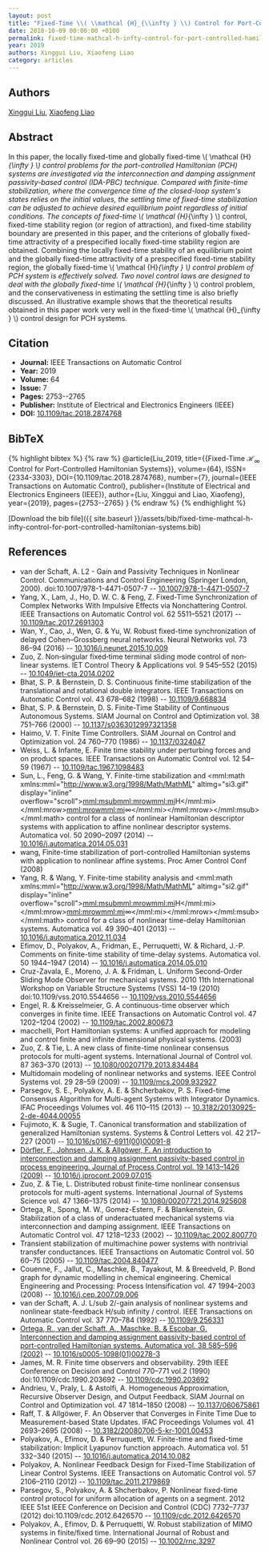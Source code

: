```yaml
---
layout: post
title: "Fixed-Time \\( \\mathcal {H}_{\\infty } \\) Control for Port-Controlled Hamiltonian Systems"
date: 2018-10-09 00:00:00 +0100
permalink: fixed-time-mathcal-h-infty-control-for-port-controlled-hamiltonian-systems
year: 2019
authors: Xinggui Liu, Xiaofeng Liao
category: articles
---
```

 
## Authors
[Xinggui Liu](authors/xinggui-liu), [Xiaofeng Liao](authors/xiaofeng-liao)
 
## Abstract
In this paper, the locally fixed-time and globally fixed-time \\( \mathcal {H}_{\infty } \\) control problems for the port-controlled Hamiltonian (PCH) systems are investigated via the interconnection and damping assignment passivity-based control (IDA-PBC) technique. Compared with finite-time stabilization, where the convergence time of the closed-loop system's states relies on the initial values, the settling time of fixed-time stabilization can be adjusted to achieve desired equilibrium point regardless of initial conditions. The concepts of fixed-time \\( \mathcal {H}_{\infty } \\) control, fixed-time stability region (or region of attraction), and fixed-time stability boundary are presented in this paper, and the criterions of globally fixed-time attractivity of a prespecified locally fixed-time stability region are obtained. Combining the locally fixed-time stability of an equilibrium point and the globally fixed-time attractivity of a prespecified fixed-time stability region, the globally fixed-time \\( \mathcal {H}_{\infty } \\) control problem of PCH system is effectively solved. Two novel control laws are designed to deal with the globally fixed-time \\( \mathcal {H}_{\infty } \\) control problem, and the conservativeness in estimating the settling time is also briefly discussed. An illustrative example shows that the theoretical results obtained in this paper work very well in the fixed-time \\( \mathcal {H}_{\infty } \\) control design for PCH systems.
 
## Citation
- **Journal:** IEEE Transactions on Automatic Control
- **Year:** 2019
- **Volume:** 64
- **Issue:** 7
- **Pages:** 2753--2765
- **Publisher:** Institute of Electrical and Electronics Engineers (IEEE)
- **DOI:** [10.1109/tac.2018.2874768](https://doi.org/10.1109/tac.2018.2874768)
 
## BibTeX
{% highlight bibtex %}
{% raw %}
@article{Liu_2019,
  title={{Fixed-Time $\mathcal {H}_{\infty
}$ Control for Port-Controlled Hamiltonian Systems}},
  volume={64},
  ISSN={2334-3303},
  DOI={10.1109/tac.2018.2874768},
  number={7},
  journal={IEEE Transactions on Automatic Control},
  publisher={Institute of Electrical and Electronics Engineers (IEEE)},
  author={Liu, Xinggui and Liao, Xiaofeng},
  year={2019},
  pages={2753--2765}
}
{% endraw %}
{% endhighlight %}
 
[Download the bib file]({{ site.baseurl }}/assets/bib/fixed-time-mathcal-h-infty-control-for-port-controlled-hamiltonian-systems.bib)
 
## References
- van der Schaft, A. L2 - Gain and Passivity Techniques in Nonlinear Control. Communications and Control Engineering (Springer London, 2000). doi:10.1007/978-1-4471-0507-7 -- [10.1007/978-1-4471-0507-7](https://doi.org/10.1007/978-1-4471-0507-7)
- Yang, X., Lam, J., Ho, D. W. C. & Feng, Z. Fixed-Time Synchronization of Complex Networks With Impulsive Effects via Nonchattering Control. IEEE Transactions on Automatic Control vol. 62 5511–5521 (2017) -- [10.1109/tac.2017.2691303](https://doi.org/10.1109/tac.2017.2691303)
- Wan, Y., Cao, J., Wen, G. & Yu, W. Robust fixed-time synchronization of delayed Cohen–Grossberg neural networks. Neural Networks vol. 73 86–94 (2016) -- [10.1016/j.neunet.2015.10.009](https://doi.org/10.1016/j.neunet.2015.10.009)
- Zuo, Z. Non‐singular fixed‐time terminal sliding mode control of non‐linear systems. IET Control Theory &amp; Applications vol. 9 545–552 (2015) -- [10.1049/iet-cta.2014.0202](https://doi.org/10.1049/iet-cta.2014.0202)
- Bhat, S. P. & Bernstein, D. S. Continuous finite-time stabilization of the translational and rotational double integrators. IEEE Transactions on Automatic Control vol. 43 678–682 (1998) -- [10.1109/9.668834](https://doi.org/10.1109/9.668834)
- Bhat, S. P. & Bernstein, D. S. Finite-Time Stability of Continuous Autonomous Systems. SIAM Journal on Control and Optimization vol. 38 751–766 (2000) -- [10.1137/s0363012997321358](https://doi.org/10.1137/s0363012997321358)
- Haimo, V. T. Finite Time Controllers. SIAM Journal on Control and Optimization vol. 24 760–770 (1986) -- [10.1137/0324047](https://doi.org/10.1137/0324047)
- Weiss, L. & Infante, E. Finite time stability under perturbing forces and on product spaces. IEEE Transactions on Automatic Control vol. 12 54–59 (1967) -- [10.1109/tac.1967.1098483](https://doi.org/10.1109/tac.1967.1098483)
- Sun, L., Feng, G. & Wang, Y. Finite-time stabilization and <mml:math xmlns:mml="http://www.w3.org/1998/Math/MathML" altimg="si3.gif" display="inline" overflow="scroll"><mml:msub><mml:mrow><mml:mi>H</mml:mi></mml:mrow><mml:mrow><mml:mi>∞</mml:mi></mml:mrow></mml:msub></mml:math> control for a class of nonlinear Hamiltonian descriptor systems with application to affine nonlinear descriptor systems. Automatica vol. 50 2090–2097 (2014) -- [10.1016/j.automatica.2014.05.031](https://doi.org/10.1016/j.automatica.2014.05.031)
- wang, Finite-time stabilization of port-controlled Hamiltonian systems with application to nonlinear affine systems. Proc Amer Control Conf (2008)
- Yang, R. & Wang, Y. Finite-time stability analysis and <mml:math xmlns:mml="http://www.w3.org/1998/Math/MathML" altimg="si2.gif" display="inline" overflow="scroll"><mml:msub><mml:mrow><mml:mi>H</mml:mi></mml:mrow><mml:mrow><mml:mi>∞</mml:mi></mml:mrow></mml:msub></mml:math> control for a class of nonlinear time-delay Hamiltonian systems. Automatica vol. 49 390–401 (2013) -- [10.1016/j.automatica.2012.11.034](https://doi.org/10.1016/j.automatica.2012.11.034)
- Efimov, D., Polyakov, A., Fridman, E., Perruquetti, W. & Richard, J.-P. Comments on finite-time stability of time-delay systems. Automatica vol. 50 1944–1947 (2014) -- [10.1016/j.automatica.2014.05.010](https://doi.org/10.1016/j.automatica.2014.05.010)
- Cruz-Zavala, E., Moreno, J. A. & Fridman, L. Uniform Second-Order Sliding Mode Observer for mechanical systems. 2010 11th International Workshop on Variable Structure Systems (VSS) 14–19 (2010) doi:10.1109/vss.2010.5544656 -- [10.1109/vss.2010.5544656](https://doi.org/10.1109/vss.2010.5544656)
- Engel, R. & Kreisselmeier, G. A continuous-time observer which converges in finite time. IEEE Transactions on Automatic Control vol. 47 1202–1204 (2002) -- [10.1109/tac.2002.800673](https://doi.org/10.1109/tac.2002.800673)
- macchelli, Port Hamiltonian systems: A unified approach for modeling and control finite and infinite dimensional physical systems. (2003)
- Zuo, Z. & Tie, L. A new class of finite-time nonlinear consensus protocols for multi-agent systems. International Journal of Control vol. 87 363–370 (2013) -- [10.1080/00207179.2013.834484](https://doi.org/10.1080/00207179.2013.834484)
- Multidomain modeling of nonlinear networks and systems. IEEE Control Systems vol. 29 28–59 (2009) -- [10.1109/mcs.2009.932927](https://doi.org/10.1109/mcs.2009.932927)
- Parsegov, S. E., Polyakov, A. E. & Shcherbakov, P. S. Fixed-time Consensus Algorithm for Multi-agent Systems with Integrator Dynamics. IFAC Proceedings Volumes vol. 46 110–115 (2013) -- [10.3182/20130925-2-de-4044.00055](https://doi.org/10.3182/20130925-2-de-4044.00055)
- Fujimoto, K. & Sugie, T. Canonical transformation and stabilization of generalized Hamiltonian systems. Systems &amp; Control Letters vol. 42 217–227 (2001) -- [10.1016/s0167-6911(00)00091-8](https://doi.org/10.1016/s0167-6911(00)00091-8)
- [Dörfler, F., Johnsen, J. K. & Allgöwer, F. An introduction to interconnection and damping assignment passivity-based control in process engineering. Journal of Process Control vol. 19 1413–1426 (2009)](an-introduction-to-interconnection-and-damping-assignment-passivity-based-control-in-process-engineering) -- [10.1016/j.jprocont.2009.07.015](https://doi.org/10.1016/j.jprocont.2009.07.015)
- Zuo, Z. & Tie, L. Distributed robust finite-time nonlinear consensus protocols for multi-agent systems. International Journal of Systems Science vol. 47 1366–1375 (2014) -- [10.1080/00207721.2014.925608](https://doi.org/10.1080/00207721.2014.925608)
- Ortega, R., Spong, M. W., Gomez-Estern, F. & Blankenstein, G. Stabilization of a class of underactuated mechanical systems via interconnection and damping assignment. IEEE Transactions on Automatic Control vol. 47 1218–1233 (2002) -- [10.1109/tac.2002.800770](https://doi.org/10.1109/tac.2002.800770)
- Transient stabilization of multimachine power systems with nontrivial transfer conductances. IEEE Transactions on Automatic Control vol. 50 60–75 (2005) -- [10.1109/tac.2004.840477](https://doi.org/10.1109/tac.2004.840477)
- Couenne, F., Jallut, C., Maschke, B., Tayakout, M. & Breedveld, P. Bond graph for dynamic modelling in chemical engineering. Chemical Engineering and Processing: Process Intensification vol. 47 1994–2003 (2008) -- [10.1016/j.cep.2007.09.006](https://doi.org/10.1016/j.cep.2007.09.006)
- van der Schaft, A. J. L/sub 2/-gain analysis of nonlinear systems and nonlinear state-feedback H/sub infinity / control. IEEE Transactions on Automatic Control vol. 37 770–784 (1992) -- [10.1109/9.256331](https://doi.org/10.1109/9.256331)
- [Ortega, R., van der Schaft, A., Maschke, B. & Escobar, G. Interconnection and damping assignment passivity-based control of port-controlled Hamiltonian systems. Automatica vol. 38 585–596 (2002)](interconnection-and-damping-assignment-passivity-based-control-of-port-controlled-hamiltonian-systems) -- [10.1016/s0005-1098(01)00278-3](https://doi.org/10.1016/s0005-1098(01)00278-3)
- James, M. R. Finite time observers and observability. 29th IEEE Conference on Decision and Control 770–771 vol.2 (1990) doi:10.1109/cdc.1990.203692 -- [10.1109/cdc.1990.203692](https://doi.org/10.1109/cdc.1990.203692)
- Andrieu, V., Praly, L. & Astolfi, A. Homogeneous Approximation, Recursive Observer Design, and Output Feedback. SIAM Journal on Control and Optimization vol. 47 1814–1850 (2008) -- [10.1137/060675861](https://doi.org/10.1137/060675861)
- Raff, T. & Allgöwer, F. An Observer that Converges in Finite Time Due to Measurement-based State Updates. IFAC Proceedings Volumes vol. 41 2693–2695 (2008) -- [10.3182/20080706-5-kr-1001.00453](https://doi.org/10.3182/20080706-5-kr-1001.00453)
- Polyakov, A., Efimov, D. & Perruquetti, W. Finite-time and fixed-time stabilization: Implicit Lyapunov function approach. Automatica vol. 51 332–340 (2015) -- [10.1016/j.automatica.2014.10.082](https://doi.org/10.1016/j.automatica.2014.10.082)
- Polyakov, A. Nonlinear Feedback Design for Fixed-Time Stabilization of Linear Control Systems. IEEE Transactions on Automatic Control vol. 57 2106–2110 (2012) -- [10.1109/tac.2011.2179869](https://doi.org/10.1109/tac.2011.2179869)
- Parsegov, S., Polyakov, A. & Shcherbakov, P. Nonlinear fixed-time control protocol for uniform allocation of agents on a segment. 2012 IEEE 51st IEEE Conference on Decision and Control (CDC) 7732–7737 (2012) doi:10.1109/cdc.2012.6426570 -- [10.1109/cdc.2012.6426570](https://doi.org/10.1109/cdc.2012.6426570)
- Polyakov, A., Efimov, D. & Perruquetti, W. Robust stabilization of MIMO systems in finite/fixed time. International Journal of Robust and Nonlinear Control vol. 26 69–90 (2015) -- [10.1002/rnc.3297](https://doi.org/10.1002/rnc.3297)

